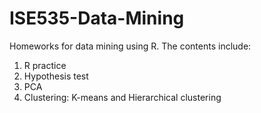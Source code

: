 # ISE535-Data-Mining
Homeworks for data mining using R.
The contents include:
1. R practice
2. Hypothesis test
3. PCA
4. Clustering: K-means and Hierarchical clustering
